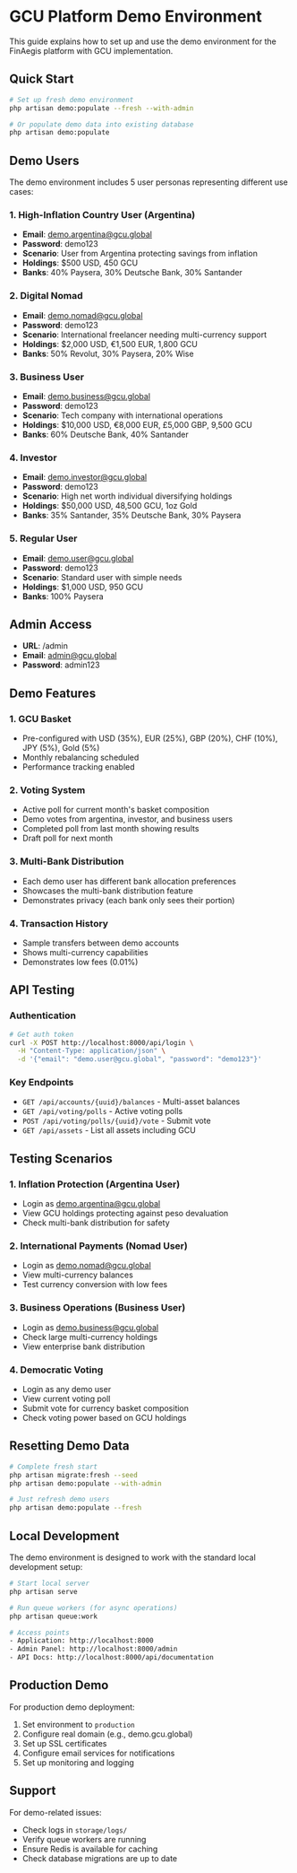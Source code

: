 # GCU Platform Demo Environment

This guide explains how to set up and use the demo environment for the FinAegis platform with GCU implementation.

## Quick Start

```bash
# Set up fresh demo environment
php artisan demo:populate --fresh --with-admin

# Or populate demo data into existing database
php artisan demo:populate
```

## Demo Users

The demo environment includes 5 user personas representing different use cases:

### 1. High-Inflation Country User (Argentina)
- **Email**: demo.argentina@gcu.global
- **Password**: demo123
- **Scenario**: User from Argentina protecting savings from inflation
- **Holdings**: $500 USD, 450 GCU
- **Banks**: 40% Paysera, 30% Deutsche Bank, 30% Santander

### 2. Digital Nomad
- **Email**: demo.nomad@gcu.global
- **Password**: demo123
- **Scenario**: International freelancer needing multi-currency support
- **Holdings**: $2,000 USD, €1,500 EUR, 1,800 GCU
- **Banks**: 50% Revolut, 30% Paysera, 20% Wise

### 3. Business User
- **Email**: demo.business@gcu.global
- **Password**: demo123
- **Scenario**: Tech company with international operations
- **Holdings**: $10,000 USD, €8,000 EUR, £5,000 GBP, 9,500 GCU
- **Banks**: 60% Deutsche Bank, 40% Santander

### 4. Investor
- **Email**: demo.investor@gcu.global
- **Password**: demo123
- **Scenario**: High net worth individual diversifying holdings
- **Holdings**: $50,000 USD, 48,500 GCU, 1oz Gold
- **Banks**: 35% Santander, 35% Deutsche Bank, 30% Paysera

### 5. Regular User
- **Email**: demo.user@gcu.global
- **Password**: demo123
- **Scenario**: Standard user with simple needs
- **Holdings**: $1,000 USD, 950 GCU
- **Banks**: 100% Paysera

## Admin Access

- **URL**: /admin
- **Email**: admin@gcu.global
- **Password**: admin123

## Demo Features

### 1. GCU Basket
- Pre-configured with USD (35%), EUR (25%), GBP (20%), CHF (10%), JPY (5%), Gold (5%)
- Monthly rebalancing scheduled
- Performance tracking enabled

### 2. Voting System
- Active poll for current month's basket composition
- Demo votes from argentina, investor, and business users
- Completed poll from last month showing results
- Draft poll for next month

### 3. Multi-Bank Distribution
- Each demo user has different bank allocation preferences
- Showcases the multi-bank distribution feature
- Demonstrates privacy (each bank only sees their portion)

### 4. Transaction History
- Sample transfers between demo accounts
- Shows multi-currency capabilities
- Demonstrates low fees (0.01%)

## API Testing

### Authentication
```bash
# Get auth token
curl -X POST http://localhost:8000/api/login \
  -H "Content-Type: application/json" \
  -d '{"email": "demo.user@gcu.global", "password": "demo123"}'
```

### Key Endpoints
- `GET /api/accounts/{uuid}/balances` - Multi-asset balances
- `GET /api/voting/polls` - Active voting polls
- `POST /api/voting/polls/{uuid}/vote` - Submit vote
- `GET /api/assets` - List all assets including GCU

## Testing Scenarios

### 1. Inflation Protection (Argentina User)
- Login as demo.argentina@gcu.global
- View GCU holdings protecting against peso devaluation
- Check multi-bank distribution for safety

### 2. International Payments (Nomad User)
- Login as demo.nomad@gcu.global
- View multi-currency balances
- Test currency conversion with low fees

### 3. Business Operations (Business User)
- Login as demo.business@gcu.global
- Check large multi-currency holdings
- View enterprise bank distribution

### 4. Democratic Voting
- Login as any demo user
- View current voting poll
- Submit vote for currency basket composition
- Check voting power based on GCU holdings

## Resetting Demo Data

```bash
# Complete fresh start
php artisan migrate:fresh --seed
php artisan demo:populate --with-admin

# Just refresh demo users
php artisan demo:populate --fresh
```

## Local Development

The demo environment is designed to work with the standard local development setup:

```bash
# Start local server
php artisan serve

# Run queue workers (for async operations)
php artisan queue:work

# Access points
- Application: http://localhost:8000
- Admin Panel: http://localhost:8000/admin
- API Docs: http://localhost:8000/api/documentation
```

## Production Demo

For production demo deployment:

1. Set environment to `production`
2. Configure real domain (e.g., demo.gcu.global)
3. Set up SSL certificates
4. Configure email services for notifications
5. Set up monitoring and logging

## Support

For demo-related issues:
- Check logs in `storage/logs/`
- Verify queue workers are running
- Ensure Redis is available for caching
- Check database migrations are up to date